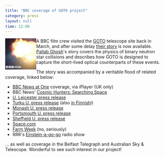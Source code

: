 ```yaml
---
title: "BBC coverage of GOTO project"
category: press
layout: null
time: 12:00
---
```

<p>
<img src="images/bbc.png" width="100" align="left">
A BBC film crew visited the <a href="http://goto-observatory.org">GOTO</a>
telescope site back in March, and after some delay <a href="https://www.bbc.co.uk/news/science-environment-61911047">their story</a> is now available.
<a href="https://twitter.com/bbcpallab">Pallab Ghosh</a>'s story covers
the physics of binary neutron star collisions and describes how GOTO is
designed to capture the short-lived optical counterparts of these
events.</p>
<p> The story was accompanied by a veritable flood of related coverage,
linked below:</p>
<p><ul>
<li><a href="https://www.bbc.co.uk/iplayer/episode/m0019ft6/bbc-news-at-one-21072022">BBC News at One</a> coverage, via iPlayer (UK only)</li>
<li>BBC News' <a href="https://www.bbc.co.uk/programmes/p0cq8xpx">Cosmic Hunters: Searching Space</a></li>
<li><a href="https://le.ac.uk/news/2022/july/goto">U. Leicester press release</a></li>
<li><a href="https://www.utu.fi/en/news/press-release/astronomers-from-the-university-of-turku-to-scan-the-sky-in-search-of-optical">Turku U. press release</a> (also <a href="https://www.utu.fi/fi/ajankohtaista/mediatiedote/turun-yliopiston-tahtitieteilijat-seuraavat-taivasta-gravitaatioaaltojen">in Finnish</a>i)</li>
<li><a href="https://www.monash.edu/science/news/current/new-telescope-to-detect-gravitational-wave-events">Monash U. press release</a></li>
<li><a href="https://www.port.ac.uk/news-events-and-blogs/news/new-telescope-to-be-the-goto-for-gravitational-wave-events">Portsmouth U. press release</a></li>
<li><a href="https://www.sheffield.ac.uk/news/new-gravitational-wave-telescope-developed-collaboration-sheffield-scientists">Sheffield U. press release</a></li>
<li><a href="https://www.space.com/goto-telescope-sources-gravitational-waves">Space.com</a></li>
<li><a href="https://farmweek.com/armagh-planetarium-goes-global-with-international-telescope-project">Farm Week</a> (no, seriously)</li>
<li>RRR's <a href="https://www.rrr.org.au/explore/programs/einstein-a-go-go/episodes/21362-einstein-a-go-go-31-july-2022"> Einstein-a-go-go</a> radio show</li>
</ul></p>
<p>... as well as coverage in the Belfast Telegraph and Australian Sky &
Telescope.  Wonderful to see such interest in our project!</p>
